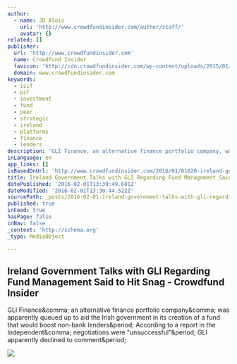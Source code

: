 ```yaml
---
author:
  - name: JD Alois
    url: 'http://www.crowdfundinsider.com/author/staff/'
    avatar: {}
related: []
publisher:
  url: 'http://www.crowdfundinsider.com'
  name: Crowdfund Insider
  favicon: 'http://cdn.crowdfundinsider.com/wp-content/uploads/2015/01/Crowdfund-Insider-Logo-54b72a2fv1_site_icon-32x32.png'
  domain: www.crowdfundinsider.com
keywords:
  - isif
  - pif
  - investment
  - fund
  - peer
  - strategic
  - ireland
  - platforms
  - finance
  - lenders
description: 'GLI Finance, an alternative finance portfolio company, was apparently queued up to aid the Irish government in its creation of a fund that would boost non-bank lenders. According to a report in the Independent, negotiations were "unsuccessful". GLI apparently declined to comment.'
inLanguage: en
app_links: []
isBasedOnUrl: 'http://www.crowdfundinsider.com/2016/01/81020-ireland-government-talks-with-gli-regarding-fund-management-said-to-hit-snag/'
title: Ireland Government Talks with GLI Regarding Fund Management Said to Hit Snag - Crowdfund Insider
datePublished: '2016-02-01T13:39:49.681Z'
dateModified: '2016-02-01T13:30:44.522Z'
sourcePath: _posts/2016-02-01-ireland-government-talks-with-gli-regarding-fund-management.md
published: true
inFeed: true
hasPage: false
inNav: false
_context: 'http://schema.org'
_type: MediaObject

---
```

<article style=""><h1>Ireland Government Talks with GLI Regarding Fund Management Said to Hit Snag - Crowdfund Insider</h1><p>GLI Finance&amp;comma; an alternative finance portfolio company&amp;comma; was apparently queued up to aid the Irish government in its creation of a fund that would boost non-bank lenders&amp;period; According to a report in the Independent&amp;comma; negotiations were "unsuccessful"&amp;period; GLI apparently declined to comment&amp;period;</p><img src="http://www.crowdfundinsider.com/wp-content/uploads/2015/04/ISIF-Key-Principles-Ireland.png" /></article>